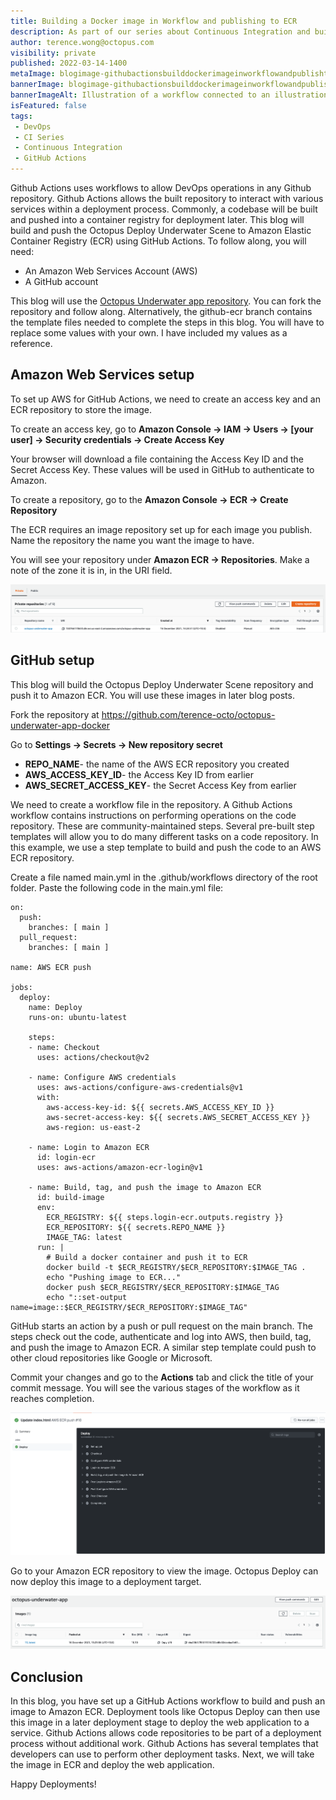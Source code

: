 ```yaml
---
title: Building a Docker image in Workflow and publishing to ECR
description: As part of our series about Continuous Integration and build servers, learn how to build a Docker image in Workflow and publish it to ECR.
author: terence.wong@octopus.com
visibility: private
published: 2022-03-14-1400
metaImage: blogimage-githubactionsbuilddockerimageinworkflowandpublishtoecr-2022.png
bannerImage: blogimage-githubactionsbuilddockerimageinworkflowandpublishtoecr-2022.png
bannerImageAlt: Illustration of a workflow connected to an illustration representing Docker connected to illustration representing ECR.
isFeatured: false
tags:
 - DevOps
 - CI Series
 - Continuous Integration
 - GitHub Actions
---
```


Github Actions uses workflows to allow DevOps operations in any Github repository. Github Actions allows the built repository to interact with various services within a deployment process. Commonly, a codebase will be built and pushed into a container registry for deployment later. This blog will build and push the Octopus Deploy Underwater Scene to Amazon Elastic Container Registry (ECR) using GitHub Actions. To follow along, you will need:

- An Amazon Web Services Account (AWS)
- A GitHub account

This blog will use the [Octopus Underwater app repository](https://github.com/OctopusSamples/octopus-underwater-app). You can fork the repository and follow along. Alternatively, the github-ecr branch contains the template files needed to complete the steps in this blog. You will have to replace some values with your own. I have included my values as a reference.


## Amazon Web Services setup

To set up AWS for GitHub Actions, we need to create an access key and an ECR repository to store the image.

To create an access key, go to **Amazon Console &rarr; IAM &rarr; Users &rarr; [your user] &rarr; Security credentials &rarr; Create Access Key**

Your browser will download a file containing the Access Key ID and the Secret Access Key. These values will be used in GitHub to authenticate to Amazon.

To create a repository, go to the **Amazon Console &rarr; ECR &rarr; Create Repository**

The ECR requires an image repository set up for each image you publish. Name the repository the name you want the image to have. 

You will see your repository under **Amazon ECR &rarr; Repositories**. Make a note of the zone it is in, in the URI field.

![ECR Repository](ecr-repository.png)


## GitHub setup

This blog will build the Octopus Deploy Underwater Scene repository and push it to Amazon ECR. You will use these images in later blog posts.

Fork the repository at https://github.com/terence-octo/octopus-underwater-app-docker

Go to **Settings &rarr; Secrets &rarr; New repository secret**

- **REPO_NAME**- the name of the AWS ECR repository you created
- **AWS_ACCESS_KEY_ID**- the Access Key ID from earlier
- **AWS_SECRET_ACCESS_KEY**- the Secret Access Key from earlier

We need to create a workflow file in the repository. A Github Actions workflow contains instructions on performing operations on the code repository. These are community-maintained steps. Several pre-built step templates will allow you to do many different tasks on a code repository. In this example, we use a step template to build and push the code to an AWS ECR repository.


Create a file named main.yml in the .github/workflows directory of the root folder. Paste the following code in the main.yml file:

```
on:
  push:
    branches: [ main ]
  pull_request:
    branches: [ main ]

name: AWS ECR push

jobs:
  deploy:
    name: Deploy
    runs-on: ubuntu-latest

    steps:
    - name: Checkout
      uses: actions/checkout@v2
      
    - name: Configure AWS credentials
      uses: aws-actions/configure-aws-credentials@v1
      with:
        aws-access-key-id: ${{ secrets.AWS_ACCESS_KEY_ID }}
        aws-secret-access-key: ${{ secrets.AWS_SECRET_ACCESS_KEY }}
        aws-region: us-east-2

    - name: Login to Amazon ECR
      id: login-ecr
      uses: aws-actions/amazon-ecr-login@v1

    - name: Build, tag, and push the image to Amazon ECR
      id: build-image
      env:
        ECR_REGISTRY: ${{ steps.login-ecr.outputs.registry }}
        ECR_REPOSITORY: ${{ secrets.REPO_NAME }}
        IMAGE_TAG: latest
      run: |
        # Build a docker container and push it to ECR 
        docker build -t $ECR_REGISTRY/$ECR_REPOSITORY:$IMAGE_TAG .
        echo "Pushing image to ECR..."
        docker push $ECR_REGISTRY/$ECR_REPOSITORY:$IMAGE_TAG
        echo "::set-output name=image::$ECR_REGISTRY/$ECR_REPOSITORY:$IMAGE_TAG"
```

GitHub starts an action by a push or pull request on the main branch. The steps check out the code, authenticate and log into AWS, then build, tag, and push the image to Amazon ECR. A similar step template could push to other cloud repositories like Google or Microsoft. 

Commit your changes and go to the **Actions** tab and click the title of your commit message. You will see the various stages of the workflow as it reaches completion.

![GitHub Actions Success](githubactions-success.png)

Go to your Amazon ECR repository to view the image. Octopus Deploy can now deploy this image to a deployment target.

![ECR Success](ecr-success.png)

## Conclusion

In this blog, you have set up a GitHub Actions workflow to build and push an image to Amazon ECR. Deployment tools like Octopus Deploy can then use this image in a later deployment stage to deploy the web application to a service. Github Actions allows code repositories to be part of a deployment process without additional work. Github Actions has several templates that developers can use to perform other deployment tasks. Next, we will take the image in ECR and deploy the web application.

Happy Deployments!
